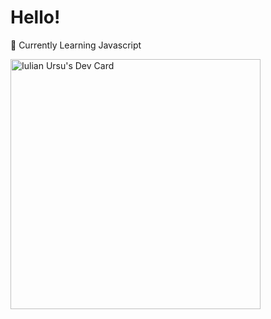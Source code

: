 #  Hello!

:seedling: Currently Learning Javascript

<a href="https://app.daily.dev/Iulian_Ursu"><img src="https://api.daily.dev/devcards/dfcdefd3bd8e4f1ca9b1042498277d62.png?r=pp8" width="400" alt="Iulian Ursu's Dev Card"/></a>
 
